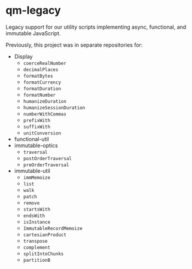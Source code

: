 # qm-legacy

Legacy support for our utility scripts implementing async, functional, and immutable JavaScript.

Previously, this project was in separate repositories for:

- Display
  - `coerceRealNumber`
  - `decimalPlaces`
  - `formatBytes`
  - `formatCurrency`
  - `formatDuration`
  - `formatNumber`
  - `humanizeDuration`
  - `humanizeSessionDuration`
  - `numberWithCommas`
  - `prefixWith`
  - `suffixWith`
  - `unitConversion`
- functional-util
- immutable-optics
  - `traversal`
  - `postOrderTraversal`
  - `preOrderTraversal`
- immutable-util
  - `immMemoize`
  - `list`
  - `walk`
  - `patch`
  - `remove`
  - `startsWith`
  - `endsWith`
  - `isInstance`
  - `ImmutableRecordMemoize`
  - `cartesianProduct`
  - `transpose`
  - `complement`
  - `splitIntoChunks`
  - `partitionB`
